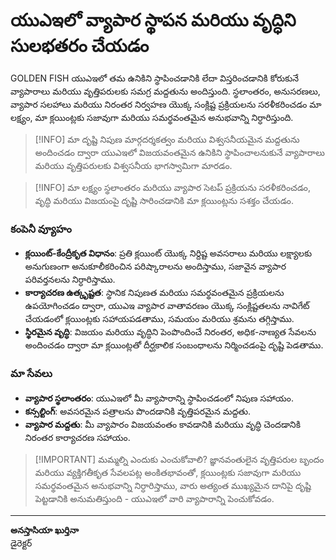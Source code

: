 # యుఎఇలో వ్యాపార స్థాపన మరియు వృద్ధిని సులభతరం చేయడం

GOLDEN FISH యుఎఇలో తమ ఉనికిని స్థాపించడానికి లేదా విస్తరించడానికి కోరుకునే వ్యాపారాలు మరియు వృత్తిపరులకు సమగ్ర మద్దతును అందిస్తుంది. స్థలాంతరం, అనుసరణలు, వ్యాపార సలహాలు మరియు నిరంతర నిర్వహణ యొక్క సంక్లిష్ట ప్రక్రియలను సరళీకరించడం మా లక్ష్యం, మా క్లయింట్లకు సజావుగా మరియు సమర్థవంతమైన అనుభవాన్ని నిర్ధారిస్తుంది.

> [!INFO] మా దృష్టి
> నిపుణ మార్గదర్శకత్వం మరియు విశ్వసనీయమైన మద్దతును అందించడం ద్వారా యుఎఇలో విజయవంతమైన ఉనికిని స్థాపించాలనుకునే వ్యాపారాలు మరియు వృత్తిపరులకు విశ్వసనీయ భాగస్వామిగా మారడం.

> [!INFO] మా లక్ష్యం
> స్థలాంతరం మరియు వ్యాపార సెటప్ ప్రక్రియను సరళీకరించడం, వృద్ధి మరియు విజయంపై దృష్టి సారించడానికి మా క్లయింట్లను సశక్తం చేయడం.

### కంపెనీ వ్యూహం

- **క్లయింట్-కేంద్రీకృత విధానం**: ప్రతి క్లయింట్ యొక్క నిర్దిష్ట అవసరాలు మరియు లక్ష్యాలకు అనుగుణంగా అనుకూలీకరించిన పరిష్కారాలను అందిస్తాము, సజావైన వ్యాపార పరివర్తనలను నిర్ధారిస్తాము.
- **కార్యాచరణ ఉత్కృష్టత**: స్థానిక నిపుణత మరియు సమర్థవంతమైన ప్రక్రియలను ఉపయోగించడం ద్వారా, యుఎఇ వ్యాపార వాతావరణం యొక్క సంక్లిష్టతలను నావిగేట్ చేయడంలో క్లయింట్లకు సహాయపడతాము, సమయం మరియు శ్రమను తగ్గిస్తాము.
- **స్థిరమైన వృద్ధి**: విజయం మరియు వృద్ధిని పెంపొందించే నిరంతర, అధిక-నాణ్యత సేవలను అందించడం ద్వారా మా క్లయింట్లతో దీర్ఘకాలిక సంబంధాలను నిర్మించడంపై దృష్టి పెడతాము.

### మా సేవలు

- **వ్యాపార స్థలాంతరం**: యుఎఇలో మీ వ్యాపారాన్ని స్థాపించడంలో నిపుణ సహాయం.
- **కన్సల్టింగ్**: అవసరమైన పత్రాలను పొందడానికి వృత్తిపరమైన మద్దతు.
- **వ్యాపార మద్దతు**: మీ వ్యాపారం విజయవంతం కావడానికి మరియు వృద్ధి చెందడానికి నిరంతర కార్యాచరణ సహాయం.

> [!IMPORTANT] మమ్మల్ని ఎందుకు ఎంచుకోవాలి?
> జ్ఞానవంతులైన వృత్తిపరుల బృందం మరియు వ్యక్తిగతీకృత సేవలపట్ల అంకితభావంతో, క్లయింట్లకు సజావుగా మరియు సమర్థవంతమైన అనుభవాన్ని నిర్ధారిస్తాము, వారు అత్యంత ముఖ్యమైన దానిపై దృష్టి పెట్టడానికి అనుమతిస్తుంది - యుఎఇలో వారి వ్యాపారాన్ని పెంచుకోవడం.

---

**అనస్తాసియా ఖుర్తినా**  
డైరెక్టర్
